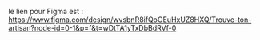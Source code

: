 le lien pour Figma est : https://www.figma.com/design/wvsbnR8ifQoOEuHxUZ8HXQ/Trouve-ton-artisan?node-id=0-1&p=f&t=wDtTA1yTxDbBdRVf-0
